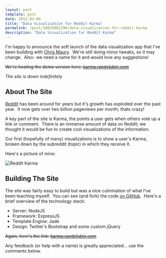 ```yaml
---
layout: post
template: post
date: 2012-03-06
title: "Data Visualization for Reddit Karma"
permalink: /post/18835881296/data-visualization-for-reddit-karma
description: "Data Visualization for Reddit Karma"
---
```

<p>I'm happy to announce the soft launch of the data visualization app that I've been building with&nbsp;<a href="http://www.chrismaury.com">Chris Maury</a>. &nbsp;We're still doing minor tweaks, so it may change. &nbsp;Also- we need a name for it and would love any suggestions!</p>
<p><strike>We're hosting the demo version here: <a href="karma.randylubin.com">karma.randylubin.com</a></strike></p><p><i>The site is down indefinitely</i></p>
<h2>About The Site</h2>
<p><a href="http://www.reddit.com">Reddit</a>&nbsp;has been around for years but it's growth has exploded over the past year. &nbsp;It now gets over two billion pageviews per month; thats crazy!</p>
<p>A key part of the site is Karma, the points a user gets when others vote up a link or comment. &nbsp;There is an immense amount of data on Reddit; we thought it would be fun to create cool visualizations of the information.</p>
<p>Our first (hopefully of many) visualizations is to show a user's Karma, broken down by the subreddit (topic) in which they receive it.</p>
<p>Here's a picture of mine:</p>
<p></p><img src="http://i.imgur.com/LZeag.png" alt="Reddit Karma"><p></p>
<h2>Building The Site</h2>
<p>The site was fairly easy to build but was a nice culmination of what I've been teaching myself. &nbsp;You can see (and fork) the code <a href="https://github.com/Omnivac/karma_by_subreddit">on GitHub</a>. &nbsp;Here's a brief overview of the technology stack:</p>
<ul><li>Server: NodeJS</li>
<li>Framework: ExpressJS</li>
<li>Template Engine: Jade</li>
<li>Design: Twitter's Bootstrap and some custom jQuery</li>
</ul><p><strike>Again, here's the link:&nbsp;<a href="karma.randylubin.com">karma.randylubin.com</a></strike></p>
<p>Any feedback (or help with a name) is greatly appreciated... use the comments below.</p>